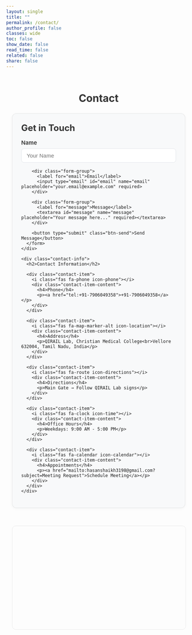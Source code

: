 ```yaml
---
layout: single
title: ""
permalink: /contact/
author_profile: false
classes: wide
toc: false
show_date: false
read_time: false
related: false
share: false
---
```


<style>
/* Hide page navigation and unwanted elements */
.page__related, .post-navigation, .page-navigation, 
.pagination, .page__meta, .page__footer-follow { 
  display: none !important; 
}

/* Container adjustments for better fit */
.contact-wrap {
  max-width: 1200px;
  margin: 0 auto;
  padding: 0.5rem 1rem;
}

/* Responsive grid that fits better */
.contact-container {
  display: grid;
  grid-template-columns: 1.2fr 1fr;
  gap: 2rem;
  margin: 1rem 0;
}

@media (max-width: 1024px) { 
  .contact-container { 
    grid-template-columns: 1fr; 
    gap: 1.5rem;
  } 
}

/* Compact form styling */
.contact-form {
  background: #f8f9fa;
  padding: 1.5rem;
  border-radius: 12px;
  border: 1px solid rgba(0,0,0,.08);
  box-shadow: 0 2px 8px rgba(0,0,0,.04);
}

.contact-form h2 {
  margin: 0 0 1rem 0;
  font-size: 1.5rem;
  color: #333;
}

/* More compact form elements */
.form-group { 
  margin-bottom: 1rem; 
}

.form-group label {
  display: block; 
  margin-bottom: 0.4rem; 
  font-weight: 600; 
  color: #333;
  font-size: 0.95rem;
}

.form-group input, .form-group textarea {
  width: 100%;
  padding: 10px 14px;
  border: 1px solid #e1e5e9;
  border-radius: 8px;
  font-size: 15px;
  transition: border-color .2s ease;
  box-sizing: border-box;
  background: #fff;
}

.form-group textarea { 
  min-height: 100px; 
  resize: vertical; 
}

.form-group input:focus, .form-group textarea:focus {
  outline: none;
  border-color: #007bff;
  box-shadow: 0 0 0 2px rgba(0,123,255,.1);
}

.btn-send {
  background: #dc3545; 
  color: white;
  padding: 10px 20px; 
  border: none; 
  border-radius: 6px;
  font-size: 15px; 
  font-weight: 600; 
  cursor: pointer;
  transition: background-color .2s ease;
}

.btn-send:hover { 
  background: #c82333; 
}

/* Compact contact info */
.contact-info h2 {
  margin: 0 0 1rem 0;
  font-size: 1.5rem;
  color: #333;
}

.contact-item {
  display: flex; 
  align-items: flex-start; 
  gap: 0.8rem;
  margin-bottom: 0.8rem; 
  padding: 0.8rem;
  background: #fff;
  border-radius: 10px;
  border: 1px solid rgba(0,0,0,.06);
  box-shadow: 0 1px 3px rgba(0,0,0,.03);
}

.contact-item i { 
  font-size: 1.1rem; 
  width: 24px; 
  text-align: center; 
  margin-top: 0.1rem; 
}

.contact-item .icon-phone { color: #28a745; }
.contact-item .icon-location { color: #6f42c1; }
.contact-item .icon-directions { color: #fd7e14; }
.contact-item .icon-time { color: #17a2b8; }
.contact-item .icon-calendar { color: #dc3545; }
.contact-item .icon-twitter { color: #1da1f2; }

.contact-item-content h4 { 
  margin: 0 0 0.2rem; 
  font-size: 1rem; 
  font-weight: 600;
}

.contact-item-content p { 
  margin: 0; 
  color: #6c757d; 
  font-size: 0.9rem; 
  line-height: 1.4;
}

.contact-item a { 
  color: #dc3545; 
  font-weight: 500; 
  text-decoration: none;
}

.contact-item a:hover { 
  text-decoration: underline; 
}

/* Responsive map */
#map {
  height: 280px;
  width: 100%;
  border-radius: 10px;
  margin-top: 1.5rem;
  border: 1px solid rgba(0,0,0,.08);
}

@media (max-width: 768px) {
  .contact-wrap { padding: 0.5rem; }
  .contact-form, .contact-info { padding: 1rem; }
  #map { height: 250px; margin-top: 1rem; }
  .contact-container { gap: 1rem; }
}

/* Ensure full width usage */
.page__content {
  max-width: none !important;
}
</style>

<div class="contact-wrap">
  <h1 style="text-align: center; margin-bottom: 1.5rem; color: #333;">Contact</h1>

  <div class="contact-container">
    <div class="contact-form">
      <h2>Get in Touch</h2>
      <form action="https://formspree.io/f/mdklyaqp" method="POST">
        <div class="form-group">
          <label for="name">Name</label>
          <input type="text" id="name" name="name" placeholder="Your Name" required>
        </div>

        <div class="form-group">
          <label for="email">Email</label>
          <input type="email" id="email" name="email" placeholder="your.email@example.com" required>
        </div>

        <div class="form-group">
          <label for="message">Message</label>
          <textarea id="message" name="message" placeholder="Your message here..." required></textarea>
        </div>

        <button type="submit" class="btn-send">Send Message</button>
      </form>
    </div>

    <div class="contact-info">
      <h2>Contact Information</h2>

      <div class="contact-item">
        <i class="fas fa-phone icon-phone"></i>
        <div class="contact-item-content">
          <h4>Phone</h4>
          <p><a href="tel:+91-7906049358">+91-7906049358</a></p>
        </div>
      </div>

      <div class="contact-item">
        <i class="fas fa-map-marker-alt icon-location"></i>
        <div class="contact-item-content">
          <h4>Address</h4>
          <p>QIRAIL Lab, Christian Medical College<br>Vellore 632004, Tamil Nadu, India</p>
        </div>
      </div>

      <div class="contact-item">
        <i class="fas fa-route icon-directions"></i>
        <div class="contact-item-content">
          <h4>Directions</h4>
          <p>Main Gate → Follow QIRAIL Lab signs</p>
        </div>
      </div>

      <div class="contact-item">
        <i class="fas fa-clock icon-time"></i>
        <div class="contact-item-content">
          <h4>Office Hours</h4>
          <p>Weekdays: 9:00 AM - 5:00 PM</p>
        </div>
      </div>

      <div class="contact-item">
        <i class="fas fa-calendar icon-calendar"></i>
        <div class="contact-item-content">
          <h4>Appointments</h4>
          <p><a href="mailto:hasanshaikh3198@gmail.com?subject=Meeting Request">Schedule Meeting</a></p>
        </div>
      </div>
    </div>
  </div>

  <!-- Compact Map -->
  <div id="map"></div>
</div>

<!-- Leaflet CSS and JS -->
<link rel="stylesheet" href="https://unpkg.com/leaflet@1.9.4/dist/leaflet.css" />
<script src="https://unpkg.com/leaflet@1.9.4/dist/leaflet.js"></script>

<script>
// Initialize map
var map = L.map('map').setView([12.9249, 79.1382], 15);

// Add tiles
L.tileLayer('https://{s}.tile.openstreetmap.org/{z}/{x}/{y}.png', {
  attribution: '© <a href="https://www.openstreetmap.org/copyright">OpenStreetMap</a>'
}).addTo(map);

// Add marker
var marker = L.marker([12.9249, 79.1382]).addTo(map);
marker.bindPopup('<b>Christian Medical College</b><br>QIRAIL Lab<br>Vellore, Tamil Nadu').openPopup();

// Add area circle
L.circle([12.9249, 79.1382], {
  color: '#dc3545',
  fillColor: '#dc3545',
  fillOpacity: 0.1,
  radius: 300
}).addTo(map);
</script>
